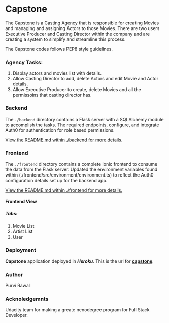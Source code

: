 # Capstone
The Capstone is a Casting Agency that is responsible for creating Movies and managing and assigning Actors to those Movies. There are two users Executive Producer and Casting Director within the company and are creating a system to simplify and streamline this process.

The Capstone codes follows PEP8 style guidelines.

### Agency Tasks:
1) Display actors and movies list with details.
2) Allow Casting Director to add, delete Actors and edit Movie and Actor details.
3) Allow Executive Producer to create, delete Movies and all the permissoins that casting director has. 

### Backend
The `./backend` directory contains a Flask server with a SQLAlchemy module to accomplish the tasks. The required endpoints, configure, and integrate Auth0 for authentication for role based permissions.

[View the README.md within ./backend for more details.](./backend/README.md)

### Frontend
The `./frontend` directory contains a complete Ionic frontend to consume the data from the Flask server. Updated the environment variables found within (./frontend/src/environment/environment.ts) to reflect the Auth0 configuration details set up for the backend app. 

[View the README.md within ./frontend for more details.](./frontend/README.md)

#### Frontend View

##### Tabs:

1) Movie List
2) Artist List
3) User 

### Deployment
**Capstone** application deployed in **_Heroku_**. This is the url for [**capstone**](https://www.google.com).

### Author
Purvi Rawal

### Acknoledgemnts
Udacity team for making a greate nenodegree program for Full Stack Developer. 